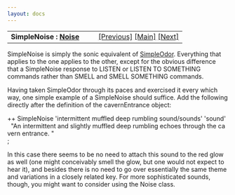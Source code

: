 ```yaml
---
layout: docs
---
```

<table width="100%" data-border="0" data-cellspacing="0"
data-cellpadding="3" data-bgcolor="#C0C0C0">
<colgroup>
<col style="width: 50%" />
<col style="width: 50%" />
</colgroup>
<tbody>
<tr>
<td style="text-align: left;"><strong>SimpleNoise : <a
href="noise.html">Noise</a><br />
</strong></td>
<td style="text-align: right;"><a href="simpleodor.html">[Previous]</a>
<a href="generalintroduction.html">[Main]</a> <a
href="odor.html">[Next]</a></td>
</tr>
</tbody>
</table>

  
SimpleNoise is simply the sonic equivalent of
[SimpleOdor](simpleodor.html). Everything that applies to the one applies
to the other, except for the obvious difference that a SimpleNoise
response to LISTEN or LISTEN TO SOMETHING commands rather than SMELL and
SMELL SOMETHING commands.  
  
Having taken SimpleOdor through its paces and exercised it every which
way, one simple example of a SimpleNoise should suffice. Add the
following directly after the definition of the cavernEntrance object:  
  
++ SimpleNoise 'intermittent muffled deep rumbling sound/sounds' 'sound'  
  "An intermittent and slightly muffled deep rumbling echoes through the cavern entrance. "  
;  
  
In this case there seems to be no need to attach this sound to the red
glow as well (one might conceivably smell the glow, but one would not
expect to hear it), and besides there is no need to go over essentially
the same theme and variations in a closely related key. For more
sophisticated sounds, though, you might want to consider using the Noise
class.  
  
